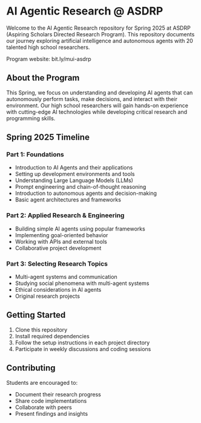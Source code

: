 # AI Agentic Research @ ASDRP

Welcome to the AI Agentic Research repository for Spring 2025 at ASDRP (Aspiring Scholars Directed Research Program). This repository documents our journey exploring artificial intelligence and autonomous agents with 20 talented high school researchers.

Program website: bit.ly/mui-asdrp

## About the Program
This Spring, we focus on understanding and developing AI agents that can autonomously perform tasks, make decisions, and interact with their environment. Our high school researchers will gain hands-on experience with cutting-edge AI technologies while developing critical research and programming skills.

## Spring 2025 Timeline

### Part 1: Foundations
- Introduction to AI Agents and their applications
- Setting up development environments and tools
- Understanding Large Language Models (LLMs)
- Prompt engineering and chain-of-thought reasoning
- Introduction to autonomous agents and decision-making
- Basic agent architectures and frameworks

### Part 2: Applied Research & Engineering
- Building simple AI agents using popular frameworks
- Implementing goal-oriented behavior
- Working with APIs and external tools
- Collaborative project development

### Part 3: Selecting Research Topics
- Multi-agent systems and communication
- Studying social phenomena with multi-agent systems
- Ethical considerations in AI agents
- Original research projects

## Getting Started
1. Clone this repository
2. Install required dependencies
3. Follow the setup instructions in each project directory
4. Participate in weekly discussions and coding sessions

## Contributing
Students are encouraged to:
- Document their research progress
- Share code implementations
- Collaborate with peers
- Present findings and insights

